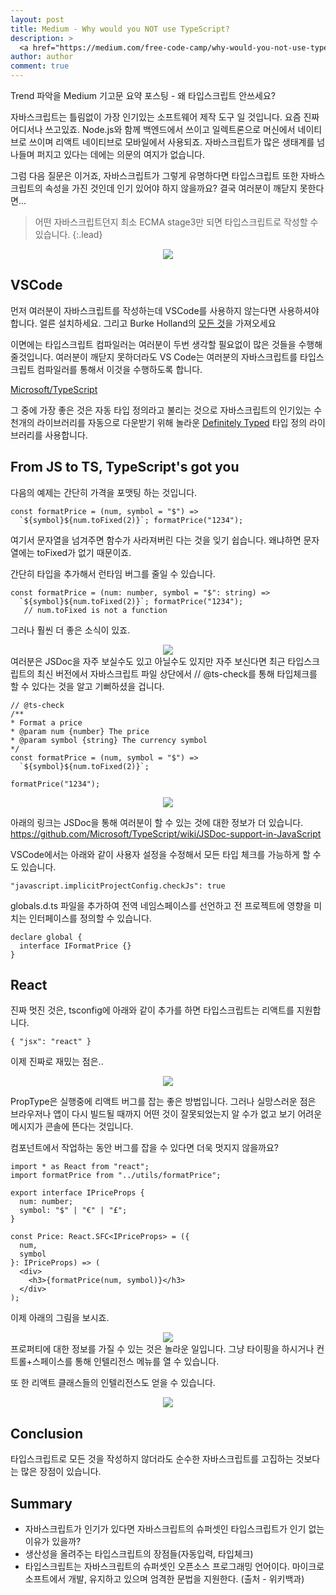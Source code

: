 ```yaml
---
layout: post
title: Medium - Why would you NOT use TypeScript?
description: >
  <a href="https://medium.com/free-code-camp/why-would-you-not-use-typescript-67d0baa3eaca">원문 - Jonathan Creamer</a>
author: author
comment: true
---
```

Trend 파악을 Medium 기고문 요약 포스팅 - 왜 타입스크립트 안쓰세요?

자바스크립트는 틀림없이 가장 인기있는 소프트웨어 제작 도구 일 것입니다. 요즘 진짜 어디서나 쓰고있죠. Node.js와 함께 백엔드에서 쓰이고 일렉트론으로 머신에서 네이티브로 쓰이며 리액트 네이티브로 모바일에서 사용되죠. 자바스크립트가 많은 생태계를 넘나들며 퍼지고 있다는 데에는 의문의 여지가 없습니다.

그럼 다음 질문은 이거죠, 자바스크립트가 그렇게 유명하다면 타입스크립트 또한 자바스크립트의 속성을 가진 것인데 인기 있어야 하지 않을까요? 결국 여러분이 깨닫지 못한다면...

> 어떤 자바스크립트던지 최소 ECMA stage3만 되면 타입스크립트로 작성할 수 있습니다.
{:.lead}

<center>
<img src="https://miro.medium.com/max/1080/0*TsjAfKA-gbrLIXeu.gif"/>
</center>

## VSCode
먼저 여러분이 자바스크립트를 작성하는데 VSCode를 사용하지 않는다면 사용하셔야 합니다. 얼른 설치하세요. 그리고 Burke Holland의 <a href="http://vscodecandothat.com/">모든 것</a>을 가져오세요

이면에는 타입스크립트 컴파일러는 여러분이 두번 생각할 필요없이 많은 것들을 수행해 줄것입니다. 여러분이 깨닫지 못하더라도 VS Code는 여러분의 자바스크립트를 타입스크립트 컴파일러를 통해서 이것을 수행하도록 합니다.

<a href="https://github.com/Microsoft/TypeScript/wiki/JavaScript-Language-Service-in-Visual-Studio?source=post_page-----67d0baa3eaca----------------------">Microsoft/TypeScript</a>

그 중에 가장 좋은 것은 자동 타입 정의라고 불리는 것으로 자바스크립트의 인기있는 수천개의 라이브러리를 자동으로 다운받기 위해 놀라운 <a href="https://github.com/DefinitelyTyped/DefinitelyTyped">Definitely Typed</a> 타입 정의 라이브러리를 사용합니다.

## From JS to TS, TypeScript's got you
다음의 예제는 간단히 가격을 포맷팅 하는 것입니다.

```
const formatPrice = (num, symbol = "$") =>
  `${symbol}${num.toFixed(2)}`; formatPrice("1234");
```
여기서 문자열을 넘겨주면 함수가 사라져버린 다는 것을 잊기 쉽습니다. 왜냐하면 문자열에는 toFixed가 없기 때문이죠.

간단히 타입을 추가해서 런타임 버그를 줄일 수 있습니다.
```
const formatPrice = (num: number, symbol = "$": string) =>   
  `${symbol}${num.toFixed(2)}`; formatPrice("1234");
   // num.toFixed is not a function
```

그러나 훨씬 더 좋은 소식이 있죠.

<center>
<img src="https://miro.medium.com/max/1000/0*p8qXhijgzkr7h2wT.jpg"/>
</center>
여러분은 JSDoc을 자주 보실수도 있고 아닐수도 있지만 자주 보신다면 최근 타입스크립트의 최신 버전에서 자바스크립트 파일 상단에서 // @ts-check를 통해 타입체크를 할 수 있다는 것을 알고 기뻐하셨을 겁니다.

```
// @ts-check
/**
* Format a price
* @param num {number} The price
* @param symbol {string} The currency symbol
*/
const formatPrice = (num, symbol = "$") =>
  `${symbol}${num.toFixed(2)}`;

formatPrice("1234");
```

<center>
<img src="https://miro.medium.com/max/1592/0*nJs9Zs2Uib62uz7_.png"/>
</center>

아래의 링크는 JSDoc을 통해 여러분이 할 수 있는 것에 대한 정보가 더 있습니다.
<a href="https://github.com/Microsoft/TypeScript/wiki/JSDoc-support-in-JavaScript
">https://github.com/Microsoft/TypeScript/wiki/JSDoc-support-in-JavaScript
</a>

VSCode에서는 아래와 같이 사용자 설정을 수정해서 모든 타입 체크를 가능하게 할 수도 있습니다.
```
"javascript.implicitProjectConfig.checkJs": true
```

globals.d.ts 파일을 추가하여 전역 네임스페이스를 선언하고 전 프로젝트에 영향을 미치는 인터페이스를 정의할 수 있습니다.
```
declare global {
  interface IFormatPrice {}
}
```
## React
진짜 멋진 것은, tsconfig에 아래와 같이 추가를 하면 타입스크립트는 리액트를 지원합니다.
```
{ "jsx": "react" }
```
이제 진짜로 재밌는 점은..
<center>
<img src="https://miro.medium.com/max/1500/0*5jBFBOXnVAi_A9JB.jpeg"/>
</center>

PropType은 실행중에 리액트 버그를 잡는 좋은 방법입니다. 그러나 실망스러운 점은 브라우저나 앱이 다시 빌드될 때까지 어떤 것이 잘못되었는지 알 수가 없고 보기 어려운 메시지가 콘솔에 뜬다는 것입니다.

컴포넌트에서 작업하는 동안 버그를 잡을 수 있다면 더욱 멋지지 않을까요?
```
import * as React from "react";
import formatPrice from "../utils/formatPrice";

export interface IPriceProps {
  num: number;
  symbol: "$" | "€" | "£";
}

const Price: React.SFC<IPriceProps> = ({
  num,
  symbol
}: IPriceProps) => (
  <div>
    <h3>{formatPrice(num, symbol)}</h3>
  </div>
);
```
이제 아래의 그림을 보시죠.

<center>
<img src="https://miro.medium.com/max/828/0*iI_CtUfjUjoLqTZ1.gif"/>
</center>
프로퍼티에 대한 정보를 가질 수 있는 것은 놀라운 일입니다. 그냥 타이핑을 하시거나 컨트롤+스페이스를 통해 인텔리전스 메뉴를 열 수 있습니다.

또 한 리액트 클래스들의 인텔리전스도 얻을 수 있습니다.

<center>
<img src="https://miro.medium.com/max/1170/0*4aH83IUb9UbmjI8D.png"/>
</center>

## Conclusion
타입스크립트로 모든 것을 작성하지 않더라도 순수한 자바스크립트를 고집하는 것보다는 많은 장점이 있습니다.

## Summary
* 자바스크립트가 인기가 있다면 자바스크립트의 슈퍼셋인 타입스크립트가 인기 없는 이유가 있을까?
* 생산성을 올려주는 타입스크립트의 장점들(자동입력, 타입체크)
* 타입스크립트는 자바스크립트의 슈퍼셋인 오픈소스 프로그래밍 언어이다. 마이크로소프트에서 개발, 유지하고 있으며 엄격한 문법을 지원한다. (출처 - 위키백과)
